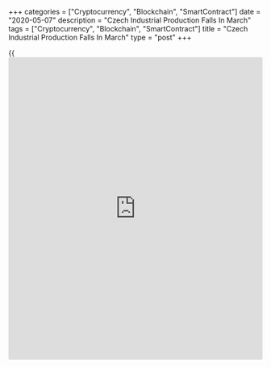 +++
categories = ["Cryptocurrency", "Blockchain", "SmartContract"]
date = "2020-05-07"
description = "Czech Industrial Production Falls In March"
tags = ["Cryptocurrency", "Blockchain", "SmartContract"]
title = "Czech Industrial Production Falls In March"
type = "post"
+++

{{<iframe id="large-banner" src="https://www.bounty.group/#slide=12.0" width="100%" height="600" scrolling="no" style="border: 0px solid rgb(216, 221, 230); border-radius: 3px;">}}

The Czech Republic's industrial production declined at a faster pace in
March, figures from the Czech Statistical Office showed on Thursday.

Industrial production fell 10.8 percent year-on-year in March, following
a 0.9 percent decline in February. Economists had expected a 14.2
percent fall.

Manufacturing output decreased 11.2 percent annually in March.

Among industrial segments, manufacture of automobiles and production of
machinery and equipment logged massive double-digit declines.

Mining and quarrying output fell 15.4 percent and production of
electricity, gas, steam and air conditioning declined 5.8 percent.

On a month-on-month basis, industrial production decreased a seasonally
adjusted 8.7 percent in March.

Separate data from the statistical office showed that the trade surplus
decreased to CZK 3.07 billion in March from CZK 15.66 billion in the
same month a year ago. Economists had expected a surplus of CZK 13.0
billion.

In February, the trade surplus was CZK 20.76 billion.

Exports declined 13.3 percent annually in March and imports fell 9.9
percent.

On a month-on-month basis, seasonally adjusted exports decreased 21.1
percent in March and imports fell 8.6 percent.

For comments and feedback [contact](https://www.playgroundfx.com/contact/): editorial@rtt[news](https://www.letsplayfx.com/blog/forex-news-website/).com

[Economic News][1]

 **What parts of the world are seeing the best (and worst) economic
performances lately? Click[here][2] to check out our [Econ Scorecard][2]
and find out! See up-to-the-moment [ranking](https://www.playgroundfx.com/blog/crypto-exchange-ranking/)s for the best and worst
performers in [GDP][3], [unemployment rate][4], [inflation][5] and much
more.**

   1. www.rtt[news](https://www.letsplayfx.com/blog/forex-news-website/).com/Content/EconomicNews.aspx
   2. www.rtt[news](https://www.letsplayfx.com/blog/forex-news-website/).com/economic-scorecard/world-rank/industrial-production/highest-performance.aspx
   3. www.rtt[news](https://www.letsplayfx.com/blog/forex-news-website/).com/economic-scorecard/world-rank/GDP/highest-performance.aspx
   4. www.rtt[news](https://www.letsplayfx.com/blog/forex-news-website/).com/economic-scorecard/world-rank/unemployment-rate/lowest-performance.aspx
   5. www.rtt[news](https://www.letsplayfx.com/blog/forex-news-website/).com/economic-scorecard/world-rank/CPI/highest-performance.aspx